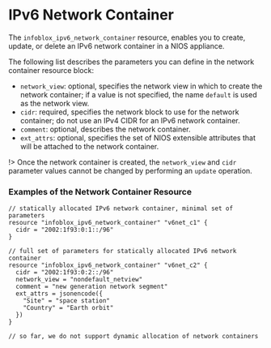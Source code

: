 # IPv6 Network Container

The `infoblox_ipv6_network_container` resource, enables you to create, update,
or delete an IPv6 network container in a NIOS appliance.

The following list describes the parameters you can define in the network container
resource block:

* `network_view`: optional, specifies the network view in which to create the network container; if a value is not specified, the name `default` is used as the network view.
* `cidr`: required, specifies the network block to use for the network container; do not use an IPv4 CIDR for an IPv6 network container.
* `comment`: optional, describes the network container.
* `ext_attrs`: optional, specifies the set of NIOS extensible attributes that will be attached to the network container.

!> Once the network container is created, the `network_view` and `cidr` parameter values cannot be changed by performing an `update` operation.

### Examples of the Network Container Resource

```hcl
// statically allocated IPv6 network container, minimal set of parameters
resource "infoblox_ipv6_network_container" "v6net_c1" {
  cidr = "2002:1f93:0:1::/96"
}

// full set of parameters for statically allocated IPv6 network container
resource "infoblox_ipv6_network_container" "v6net_c2" {
  cidr = "2002:1f93:0:2::/96"
  network_view = "nondefault_netview"
  comment = "new generation network segment"
  ext_attrs = jsonencode({
    "Site" = "space station"
    "Country" = "Earth orbit"
  })
}

// so far, we do not support dynamic allocation of network containers
```
